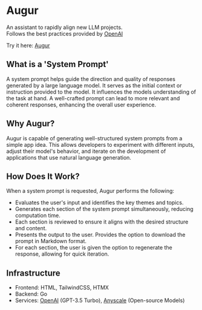 # Augur
An assistant to rapidly align new LLM projects.  
Follows the best practices provided by [OpenAI](https://platform.openai.com/docs/guides/prompt-engineering/six-strategies-for-getting-better-results) 

Try it here: [Augur](https://augur.ztkent.com)
## What is a 'System Prompt'
A system prompt helps guide the direction and quality of responses generated by a large language model. It serves as the initial context or instruction provided to the model. It influences the models understanding of the task at hand. A well-crafted prompt can lead to more relevant and coherent responses, enhancing the overall user experience.

## Why Augur?
Augur is capable of generating well-structured system prompts from a simple app idea. This allows developers to experiment with different inputs, adjust their model's behavior, and iterate on the development of applications that use natural language generation. 

## How Does It Work?
When a system prompt is requested, Augur performs the following:
- Evaluates the user's input and identifies the key themes and topics.
- Generates each section of the system prompt simultaneously, reducing computation time.
- Each section is reviewed to ensure it aligns with the desired structure and content.
- Presents the output to the user. Provides the option to download the prompt in Markdown format.
- For each section, the user is given the option to regenerate the response, allowing for quick iteration.


## Infrastructure
- Frontend: HTML, TailwindCSS, HTMX
- Backend: Go
- Services: [OpenAI](https://platform.openai.com/docs/overview) (GPT-3.5 Turbo), [Anyscale](https://www.anyscale.com/endpoints) (Open-source Models)

  
    
